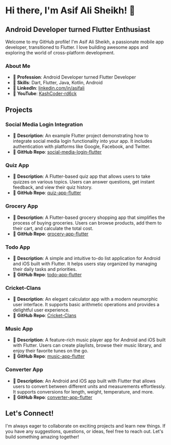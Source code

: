 # Hi there, I'm Asif Ali Sheikh! 👋

## Android Developer turned Flutter Enthusiast

Welcome to my GitHub profile! I'm Asif Ali Sheikh, a passionate mobile app developer, transitioned to Flutter. I love building awesome apps and exploring the world of cross-platform development.

### About Me

- 💼 **Profession**: Android Developer turned Flutter Developer
- 🚀 **Skills**: Dart, Flutter, Java, Kotlin, Android
- 🔗 **LinkedIn**: [linkedin.com/in/asifali](https://www.linkedin.com/in/asif-ali-72546b224/)
- 🎥 **YouTube**: [KashCoder-rd6ck](https://www.youtube.com/watch?v=nqZbgTRIhTw) 

## Projects

### Social Media Login Integration

- 📱 **Description**: An example Flutter project demonstrating how to integrate social media login functionality into your app. It includes authentication with platforms like Google, Facebook, and Twitter.
- 📂 **GitHub Repo**: [social-media-login-flutter](https://github.com/AsifAli119/social-media-login-flutter)

### Quiz App

- 📱 **Description**: A Flutter-based quiz app that allows users to take quizzes on various topics. Users can answer questions, get instant feedback, and view their quiz history.
- 📂 **GitHub Repo**: [quiz-app-flutter](https://github.com/AsifAli119/quiz-app-flutter)

### Grocery App

- 📱 **Description**: A Flutter-based grocery shopping app that simplifies the process of buying groceries. Users can browse products, add them to their cart, and calculate the total cost.
- 📂 **GitHub Repo**: [grocery-app-flutter](https://github.com/AsifAli119/grocery-app-flutter)

### Todo App

- 📱 **Description**: A simple and intuitive to-do list application for Android and iOS built with Flutter. It helps users stay organized by managing their daily tasks and priorities.
- 📂 **GitHub Repo**: [todo-app-flutter](https://github.com/AsifAli119/todo-app-flutter)

### Cricket-Clans

- 📱 **Description**: An elegant calculator app with a modern neumorphic user interface. It supports basic arithmetic operations and provides a delightful user experience.
- 📂 **GitHub Repo**: [Cricket-Clans](https://github.com/AsifAli119/cricket-clans-flutter)

### Music App

- 📱 **Description**: A feature-rich music player app for Android and iOS built with Flutter. Users can create playlists, browse their music library, and enjoy their favorite tunes on the go.
- 📂 **GitHub Repo**: [music-app-flutter](https://github.com/AsifAli119e/music-app-flutter)

### Converter App

- 📱 **Description**: An Android and iOS app built with Flutter that allows users to convert between different units and measurements effortlessly. It supports conversions for length, weight, temperature, and more.
- 📂 **GitHub Repo**: [converter-app-flutter](https://github.com/AsifAli119/converter-app-flutter)

## Let's Connect!

I'm always eager to collaborate on exciting projects and learn new things. If you have any suggestions, questions, or ideas, feel free to reach out. Let's build something amazing together!
